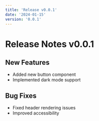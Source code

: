 ```yaml
---
title: 'Release v0.0.1'
date: '2024-01-15'
version: '0.0.1'
---
```


# Release Notes v0.0.1

## New Features

- Added new button component
- Implemented dark mode support

## Bug Fixes

- Fixed header rendering issues
- Improved accessibility
